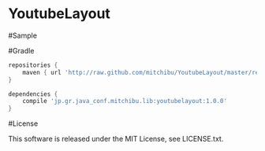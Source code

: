 # YoutubeLayout

#Sample

#Gradle
```groovy
repositories {
    maven { url 'http://raw.github.com/mitchibu/YoutubeLayout/master/repository/' }
}

dependencies {
    compile 'jp.gr.java_conf.mitchibu.lib:youtubelayout:1.0.0'
}
```

#License

This software is released under the MIT License, see LICENSE.txt.
